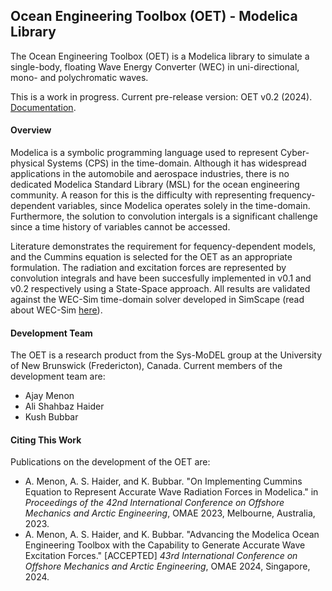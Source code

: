 ## Ocean Engineering Toolbox (OET) - Modelica Library
The Ocean Engineering Toolbox (OET) is a Modelica library to simulate a single-body, floating Wave Energy Converter (WEC) in uni-directional, mono- and polychromatic waves.

This is a work in progress. Current pre-release version: OET v0.2 (2024).
[Documentation](DOCUMENTATION.md).

#### Overview

Modelica is a symbolic programming language used to represent Cyber-physical Systems (CPS) in the time-domain. Although it has widespread applications in the automobile and aerospace industries, there is no dedicated Modelica Standard Library (MSL) for the ocean engineering community. A reason for this is the difficulty with representing frequency-dependent variables, since Modelica operates solely in the time-domain. Furthermore, the solution to convolution intergals is a significant challenge since a time history of variables cannot be accessed.

Literature demonstrates the requirement for fequency-dependent models, and the Cummins equation is selected for the OET as an appropriate formulation. The radiation and excitation forces are represented by convolution integrals and have been succesfully implemented in v0.1 and v0.2 respectively using a State-Space approach. All results are validated against the WEC-Sim time-domain solver developed in SimScape (read about WEC-Sim [here](https://github.com/WEC-Sim/WEC-Sim)).

#### Development Team
The OET is a research product from the Sys-MoDEL group at the University of New Brunswick (Fredericton), Canada. Current members of the development team are:

- Ajay Menon
- Ali Shahbaz Haider
- Kush Bubbar

#### Citing This Work
Publications on the development of the OET are:

- A. Menon, A. S. Haider, and K. Bubbar. "On Implementing Cummins Equation to Represent Accurate Wave Radiation Forces in Modelica." in *Proceedings of the 42nd International Conference on Offshore Mechanics and Arctic Engineering*, OMAE 2023, Melbourne, Australia, 2023.
- A. Menon, A. S. Haider, and K. Bubbar. "Advancing the Modelica Ocean Engineering Toolbox with the Capability to Generate Accurate Wave Excitation Forces." [ACCEPTED] *43rd International Conference on Offshore Mechanics and Arctic Engineering*, OMAE 2024, Singapore, 2024.
